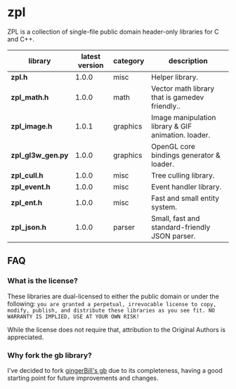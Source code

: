 # zpl

ZPL is a collection of single-file public domain header-only libraries for C and C++.

library             | latest version | category | description
--------------------|----------------|----------|-------------
**zpl.h**           | 1.0.0          | misc     | Helper library.
**zpl_math.h**      | 1.0.0          | math     | Vector math library that is gamedev friendly..
**zpl_image.h**     | 1.0.1          | graphics | Image manipulation library &amp; GIF animation. loader.
**zpl_gl3w_gen.py** | 1.0.0          | graphics | OpenGL core bindings generator &amp; loader.
**zpl_cull.h**      | 1.0.0          | misc     | Tree culling library.
**zpl_event.h**     | 1.0.0          | misc     | Event handler library.
**zpl_ent.h**       | 1.0.0          | misc     | Fast and small entity system.
**zpl_json.h**      | 1.0.0          | parser   | Small, fast and standard-friendly JSON parser.

## FAQ

### What is the license?

These libraries are dual-licensed to either the public domain or under the following: `you are granted a perpetual, irrevocable license to copy, modify,
    publish, and distribute these libraries as you see fit. NO WARRANTY IS IMPLIED, USE AT YOUR OWN RISK!`

While the license does not require that, attribution to the Original Authors is appreciated.

### Why fork the **gb** library?

I've decided to fork [gingerBill's gb](https://github.com/gingerBill/gb) due to its completeness, having a good starting point for future improvements and changes.

